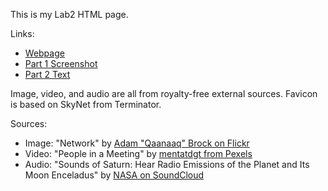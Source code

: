 This is my Lab2 HTML page.

Links:
* [Webpage](https://edeolive.github.io/Lab2/)
* [Part 1 Screenshot](screenshots/Screenshot%202021-10-02%20220337.png)
* [Part 2 Text](./part2.txt)

Image, video, and audio are all from royalty-free external sources.
Favicon is based on SkyNet from Terminator.

Sources:
* Image: "Network" by [Adam "Qaanaaq" Brock on Flickr](https://www.flickr.com/photos/22555876@N00)
* Video: "People in a Meeting" by [mentatdgt from Pexels](https://www.pexels.com/video/people-in-a-meeting-1292738/)
* Audio: "Sounds of Saturn: Hear Radio Emissions of the Planet and Its Moon Enceladus" by [NASA on SoundCloud](https://soundcloud.com/nasa) 